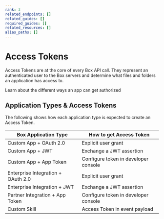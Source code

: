```yaml
---
rank: 3
related_endpoints: []
related_guides: []
required_guides: []
related_resources: []
alias_paths: []
---
```


# Access Tokens

Access Tokens are at the core of every Box API call. They represent an
authenticated user to the Box servers and determine what files and folders an
application has access to.

<CTA to="guide://authentication/select">
  Learn about the different ways an app can get authorized
</CTA>

## Application Types & Access Tokens

The following shows how each application type is expected to create an Access
Token.

| Box Application Type               | How to get Access Token              |
| ---------------------------------- | ------------------------------------ |
| Custom App + OAuth 2.0             | Explicit user grant                  |
| Custom App + JWT                   | Exchange a JWT assertion             |
| Custom App + App Token             | Configure token in developer console |
| Enterprise Integration + OAuth 2.0 | Explicit user grant                  |
| Enterprise Integration + JWT       | Exchange a JWT assertion             |
| Partner Integration + App Token    | Configure token in developer console |
| Custom Skill                       | Access Token in event payload        |
